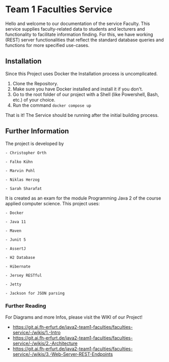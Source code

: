 # Team 1 Faculties Service 

Hello and welcome to our documentation of the service Faculty. This service supplies faculty-related data to students and lecturers and functionality to facilitate information finding. For this, we have working (REST) server functionalities that reflect the standard database queries and functions for more specified use-cases.  


## Installation

Since this Project uses Docker the Installation process is uncomplicated. 

1. Clone the Repository.
2. Make sure you have Docker installed and install it if you don't.
3. Go to the root folder of our project with a Shell (like Powershell, Bash, etc.) of your choice.
4. Run the command `docker compose up`

That is it! The Service should be running after the initial building process.


## Further Information

The project is developed by 

    - Christopher Orth 

    - Falko Kühn 

    - Marvin Pohl 

    - Niklas Herzog 

    - Sarah Sharafat 

It is created as an exam for the module Programming Java 2 of the course applied computer science. This project uses: 

    - Docker 
    
    - Java 11 

    - Maven 

    - Junit 5 

    - AssertJ
    
    - H2 Database
    
    - Hibernate 

    - Jersey RESTful 

    - Jetty 

    - Jackson for JSON parsing

### Further Reading

For Diagrams and more Infos, please visit the WIKI of our Project!

- https://git.ai.fh-erfurt.de/java2-team1-faculties/faculties-service/-/wikis/1.-Intro
- https://git.ai.fh-erfurt.de/java2-team1-faculties/faculties-service/-/wikis/2.-Architecture
- https://git.ai.fh-erfurt.de/java2-team1-faculties/faculties-service/-/wikis/3.-Web-Server-REST-Endpoints
